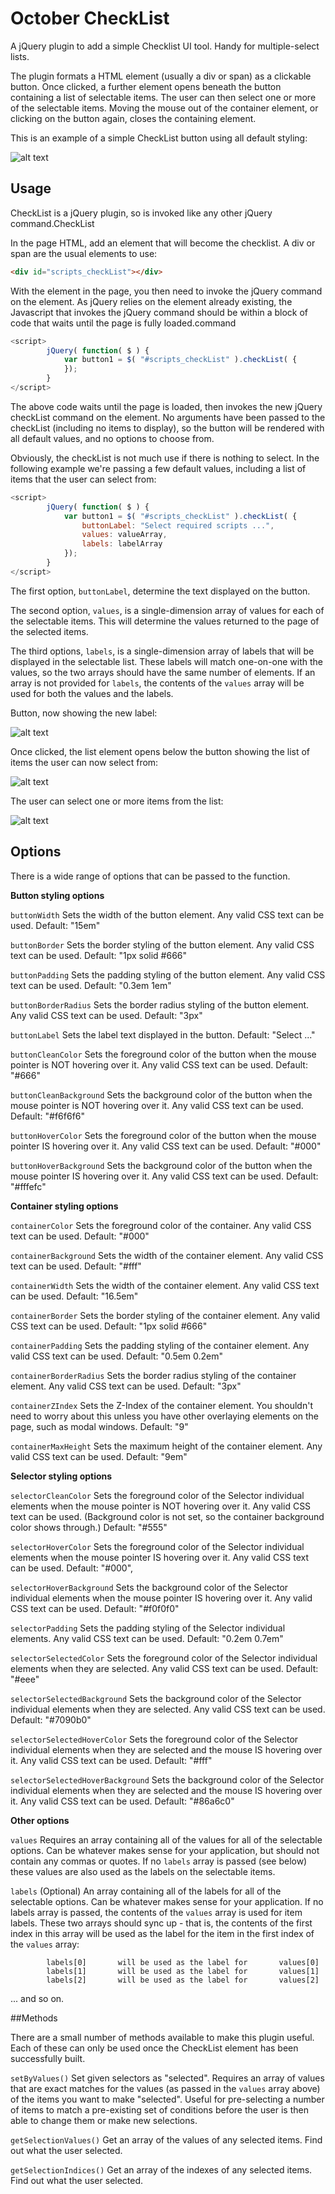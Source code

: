 # October CheckList

A jQuery plugin to add a simple Checklist UI tool. Handy for multiple-select lists.

The plugin formats a HTML element (usually a div or span) as a clickable button. Once
clicked, a further element opens beneath the button containing a list of selectable
items. The user can then select one or more of the selectable items. Moving the mouse
out of the container element, or clicking on the button again, closes the containing
element.

This is an example of a simple CheckList button using all default styling:

![alt text](https://github.com/delahoc/checkList/blob/master/images/CheckList_4_button_defaut.jpg "Example CheckList")

## Usage

CheckList is a jQuery plugin, so is invoked like any other jQuery command.CheckList

In the page HTML, add an element that will become the checklist. A div or span are
the usual elements to use:

```html
<div id="scripts_checkList"></div>
```

With the element in the page, you then need to invoke the jQuery command on the element.
As jQuery relies on the element already existing, the Javascript that invokes the jQuery
command should be within a block of code that waits until the page is fully loaded.command

```javascript
<script>
		jQuery( function( $ ) {
			var button1 = $( "#scripts_checkList" ).checkList( {
			});
		}
</script>
```
The above code waits until the page is loaded, then invokes the new jQuery checkList command
on the element. No arguments have been passed to the checkList (including no items to display), 
so the button will be rendered with all default values, and no options to choose from. 

Obviously, the checkList is not much use if there is nothing to select. In the following example
we're passing a few default values, including a list of items that the user can select from:

```javascript
<script>
		jQuery( function( $ ) {
			var button1 = $( "#scripts_checkList" ).checkList( {
				buttonLabel: "Select required scripts ...",
				values: valueArray,
				labels: labelArray
			});
		}
</script>
```

The first option, `buttonLabel`, determine the text displayed on the button.

The second option, `values`, is a single-dimension array of values for each of the selectable
items. This will determine the values returned to the page of the selected items.

The third options, `labels`, is a single-dimension array of labels that will be displayed in
the selectable list. These labels will match one-on-one with the values, so the two arrays should
have the same number of elements. If an array is not provided for `labels`, the contents of the
`values` array will be used for both the values and the labels.


Button, now showing the new label:

![alt text](https://github.com/delahoc/checkList/blob/master/images/CheckList_1_button.jpg "Example CheckList Button")


Once clicked, the list element opens below the button showing the list of items the user can now select from:

![alt text](https://github.com/delahoc/checkList/blob/master/images/CheckList_2_open.jpg "Example CheckList")


The user can select one or more items from the list:

![alt text](https://github.com/delahoc/checkList/blob/master/images/CheckList_3_selections.jpg "Example CheckList")


## Options

There is a wide range of options that can be passed to the function.

**Button styling options**

`buttonWidth`
Sets the width of the button element. Any valid CSS text can be used.
Default:  "15em"

`buttonBorder`
Sets the border styling of the button element. Any valid CSS text can be used.
Default: "1px solid #666"

`buttonPadding`
Sets the padding styling of the button element. Any valid CSS text can be used.
Default: "0.3em 1em"

`buttonBorderRadius`
Sets the border radius styling of the button element. Any valid CSS text can be used.
Default: "3px"

`buttonLabel`
Sets the label text displayed in the button.
Default: "Select ..."

`buttonCleanColor`
Sets the foreground color of the button when the mouse pointer is NOT hovering over it.
Any valid CSS text can be used.
Default: "#666"

`buttonCleanBackground`
Sets the background color of the button when the mouse pointer is NOT hovering over it.
Any valid CSS text can be used.
Default: "#f6f6f6"

`buttonHoverColor`
Sets the foreground color of the button when the mouse pointer IS hovering over it.
Any valid CSS text can be used.
Default: "#000"

`buttonHoverBackground`
Sets the background color of the button when the mouse pointer IS hovering over it.
Any valid CSS text can be used.
Default: "#fffefc"

**Container styling options**

`containerColor`
Sets the foreground color of the container. Any valid CSS text can be used.
Default: "#000"

`containerBackground`
Sets the width of the container element. Any valid CSS text can be used.
Default: "#fff"

`containerWidth`
Sets the width of the container element. Any valid CSS text can be used.
Default: "16.5em"

`containerBorder`
Sets the border styling of the container element. Any valid CSS text can be used.
Default: "1px solid #666"

`containerPadding`
Sets the padding styling of the container element. Any valid CSS text can be used.
Default: "0.5em 0.2em"

`containerBorderRadius`
Sets the border radius styling of the container element. Any valid CSS text can be used.
Default: "3px"

`containerZIndex`
Sets the Z-Index of the container element. You shouldn't need to worry about this unless
you have other overlaying elements on the page, such as modal windows.
Default: "9"

`containerMaxHeight`
Sets the maximum height of the container element. Any valid CSS text can be used.
Default: "9em"

**Selector styling options**

`selectorCleanColor`
Sets the foreground color of the Selector individual elements when the mouse pointer is 
NOT hovering over it. Any valid CSS text can be used. (Background color is not set, so 
the container background color shows through.)
Default: "#555"

`selectorHoverColor`
Sets the foreground color of the Selector individual elements when the mouse pointer IS 
hovering over it. Any valid CSS text can be used.
Default: "#000",

`selectorHoverBackground`
Sets the background color of the Selector individual elements when the mouse pointer IS 
hovering over it. Any valid CSS text can be used.
Default: "#f0f0f0"

`selectorPadding`
Sets the padding styling of the Selector individual elements. Any valid CSS text can 
be used.
Default: "0.2em 0.7em"

`selectorSelectedColor`
Sets the foreground color of the Selector individual elements when they are selected. 
Any valid CSS text can be used.
Default: "#eee"

`selectorSelectedBackground`
Sets the background color of the Selector individual elements when they are selected. 
Any valid CSS text can be used.
Default: "#7090b0"

`selectorSelectedHoverColor`
Sets the foreground color of the Selector individual elements when they are selected and
the mouse IS hovering over it. Any valid CSS text can be used.
Default: "#fff"

`selectorSelectedHoverBackground`
Sets the background color of the Selector individual elements when they are selected and
the mouse IS hovering over it. Any valid CSS text can be used.
Default: "#86a6c0"

**Other options**

`values`
Requires an array containing all of the values for all of the selectable options. Can be
whatever makes sense for your application, but should not contain any commas or quotes.
If no `labels` array is passed (see below) these values are also used as the labels on the
selectable items.

`labels`
(Optional) An array containing all of the labels for all of the selectable options. Can
be whatever makes sense for your application. If no labels array is passed, the contents
of the `values` array is used for item labels. These two arrays should sync up - that is,
the contents of the first index in this array will be used as the label for the item in
the first index of the `values` array:
		
			labels[0]		will be used as the label for		values[0]
			labels[1]		will be used as the label for		values[1]
			labels[2]		will be used as the label for		values[2]

... and so on.

##Methods

There are a small number of methods available to make this plugin useful. Each of these
can only be used once the CheckList element has been successfully built.

`setByValues()`
Set given selectors as "selected". Requires an array of values that are exact matches
for the values (as passed in the `values` array above) of the items you want to make 
"selected". Useful for pre-selecting a number of items to match a pre-existing set of
conditions before the user is then able to change them or make new selections.

`getSelectionValues()`
Get an array of the values of any selected items. Find out what the user selected.

`getSelectionIndices()`
Get an array of the indexes of any selected items. Find out what the user selected.

